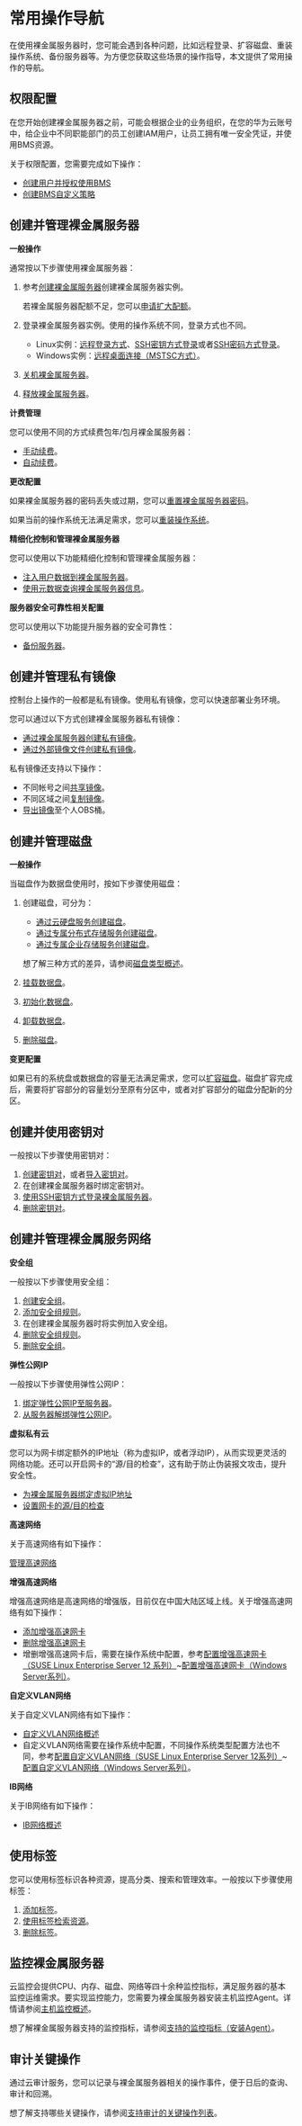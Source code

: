 # 常用操作导航<a name="bms_umn_0001"></a>

在使用裸金属服务器时，您可能会遇到各种问题，比如远程登录、扩容磁盘、重装操作系统、备份服务器等。为方便您获取这些场景的操作指导，本文提供了常用操作的导航。

## 权限配置<a name="section24611525111113"></a>

在您开始创建裸金属服务器之前，可能会根据企业的业务组织，在您的华为云账号中，给企业中不同职能部门的员工创建IAM用户，让员工拥有唯一安全凭证，并使用BMS资源。

关于权限配置，您需要完成如下操作：

-   [创建用户并授权使用BMS](创建用户并授权使用BMS.md)
-   [创建BMS自定义策略](BMS自定义策略.md)

## 创建并管理裸金属服务器<a name="section139573424715"></a>

**一般操作**

通常按以下步骤使用裸金属服务器：

1.  参考[创建裸金属服务器](创建裸金属服务器.md)创建裸金属服务器实例。

    若裸金属服务器配额不足，您可以[申请扩大配额](调整资源配额.md)。

2.  登录裸金属服务器实例。使用的操作系统不同，登录方式也不同。
    -   Linux实例：[远程登录方式](远程登录方式.md)、[SSH密钥方式登录](SSH密钥方式登录.md)或者[SSH密码方式登录](SSH密码方式登录.md)。
    -   Windows实例：[远程桌面连接（MSTSC方式）](远程桌面连接（MSTSC方式）.md)。

3.  [关机裸金属服务器](关机裸金属服务器.md)。
4.  [释放裸金属服务器](释放裸金属服务器.md)。

**计费管理**

您可以使用不同的方式续费包年/包月裸金属服务器：

-   [手动续费](https://support.huaweicloud.com/usermanual-billing/renewals_topic_10000002.html)。
-   [自动续费](https://support.huaweicloud.com/usermanual-billing/renewals_topic_20000002.html)。

**更改配置**

如果裸金属服务器的密码丢失或过期，您可以[重置裸金属服务器密码](重置裸金属服务器密码.md)。

如果当前的操作系统无法满足需求，您可以[重装操作系统](重装操作系统.md)。

**精细化控制和管理裸金属服务器**

您可以使用以下功能精细化控制和管理裸金属服务器：

-   [注入用户数据到裸金属服务器](用户数据注入.md)。
-   [使用元数据查询裸金属服务器信息](元数据.md)。

**服务器安全可靠性相关配置**

您可以使用以下功能提升服务器的安全可靠性：

-   [备份服务器](备份裸金属服务器.md)。

## 创建并管理私有镜像<a name="section94851331145519"></a>

控制台上操作的一般都是私有镜像。使用私有镜像，您可以快速部署业务环境。

您可以通过以下方式创建裸金属服务器私有镜像：

-   [通过裸金属服务器创建私有镜像](通过裸金属服务器创建私有镜像.md)。
-   [通过外部镜像文件创建私有镜像](通过外部镜像文件创建私有镜像.md)。

私有镜像还支持以下操作：

-   不同帐号之间[共享镜像](https://support.huaweicloud.com/usermanual-ims/ims_01_0305.html)。
-   不同区域之间[复制镜像](https://support.huaweicloud.com/usermanual-ims/ims_01_0332.html)。
-   [导出镜像](https://support.huaweicloud.com/usermanual-ims/zh-cn_topic_0034011241.html)至个人OBS桶。

## 创建并管理磁盘<a name="section192463513516"></a>

**一般操作**

当磁盘作为数据盘使用时，按如下步骤使用磁盘：

1.  创建磁盘，可分为：

    -   [通过云硬盘服务创建磁盘](https://support.huaweicloud.com/qs-evs/zh-cn_topic_0021738346.html)。
    -   [通过专属分布式存储服务创建磁盘](https://support.huaweicloud.com/qs-dss/zh-cn_topic_0081592003.html)。
    -   [通过专属企业存储服务创建磁盘](https://support.huaweicloud.com/usermanual-dess/hw_creating_disks.html)。

    想了解三种方式的差异，请参阅[磁盘类型概述](磁盘类型概述.md)。

2.  [挂载数据盘](挂载数据盘.md)。
3.  [初始化数据盘](初始化数据盘场景及磁盘分区形式介绍.md)。
4.  [卸载数据盘](卸载磁盘.md)。
5.  [删除磁盘](https://support.huaweicloud.com/usermanual-evs/evs_01_0005.html)。

**变更配置**

如果已有的系统盘或数据盘的容量无法满足需求，您可以[扩容磁盘](https://support.huaweicloud.com/usermanual-evs/evs_01_0006.html)。磁盘扩容完成后，需要将扩容部分的容量划分至原有分区中，或者对扩容部分的磁盘分配新的分区。

## 创建并使用密钥对<a name="section25370536193"></a>

一般按以下步骤使用密钥对：

1.  [创建密钥对](使用SSH密钥对.md#section177941342144514)，或者[导入密钥对](使用SSH密钥对.md#section139515511165)。
2.  在创建裸金属服务器时绑定密钥对。
3.  [使用SSH密钥方式登录裸金属服务器](SSH密钥方式登录.md)。
4.  [删除密钥对](使用SSH密钥对.md#section1384764752914)。

## 创建并管理裸金属服务网络<a name="section1652259193"></a>

**安全组**

一般按以下步骤使用安全组：

1.  [创建安全组](https://support.huaweicloud.com/usermanual-vpc/zh-cn_topic_0013748715.html)。
2.  [添加安全组规则](添加安全组规则.md)。
3.  在创建裸金属服务器时将实例加入安全组。
4.  [删除安全组规则](https://support.huaweicloud.com/usermanual-vpc/vpc_SecurityGroup_0006.html)。
5.  [删除安全组](https://support.huaweicloud.com/usermanual-vpc/vpc_SecurityGroup_0008.html)。

**弹性公网IP**

一般按以下步骤使用弹性公网IP：

1.  [绑定弹性公网IP至服务器](绑定弹性公网IP至服务器.md)。
2.  [从服务器解绑弹性公网IP](从服务器解绑弹性公网IP.md)。

**虚拟私有云**

您可以为网卡绑定额外的IP地址（称为虚拟IP，或者浮动IP），从而实现更灵活的网络功能。还可以开启网卡的“源/目的检查”，这有助于防止伪装报文攻击，提升安全性。

-   [为裸金属服务器绑定虚拟IP地址](为裸金属服务器绑定虚拟IP地址.md)
-   [设置网卡的源/目的检查](设置网卡的源-目的检查.md)

**高速网络**

关于高速网络有如下操作：

[管理高速网络](管理高速网络.md)

**增强高速网络**

增强高速网络是高速网络的增强版，目前仅在中国大陆区域上线。关于增强高速网络有如下操作：

-   [添加增强高速网卡](添加增强高速网卡.md)
-   [删除增强高速网卡](删除增强高速网卡.md)
-   增删增强高速网卡后，需要在操作系统中配置，参考[配置增强高速网卡（SUSE Linux Enterprise Server 12 系列）](配置增强高速网卡（SUSE-Linux-Enterprise-Server-12系列）.md)\~[配置增强高速网卡（Windows Server系列）](配置增强高速网卡（Windows-Server系列）.md)。

**自定义VLAN网络**

关于自定义VLAN网络有如下操作：

-   [自定义VLAN网络概述](自定义VLAN网络概述.md)
-   自定义VLAN网络需要在操作系统中配置，不同操作系统类型配置方法也不同，参考[配置自定义VLAN网络（SUSE Linux Enterprise Server 12系列）](配置自定义VLAN网络（SUSE-Linux-Enterprise-Server-12系列）.md)\~[配置自定义VLAN网络（Windows Server系列）](配置自定义VLAN网络（Windows-Server系列）.md)。

**IB网络**

关于IB网络有如下操作：

-   [IB网络概述](IB网络概述.md)


## 使用标签<a name="section1139572194815"></a>

您可以使用标签标识各种资源，提高分类、搜索和管理效率。一般按以下步骤使用标签：

1.  [添加标签](添加标签.md)。
2.  [使用标签检索资源](使用标签检索资源.md)。
3.  [删除标签](删除标签.md)。

## 监控裸金属服务器<a name="section447714618489"></a>

云监控会提供CPU、内存、磁盘、网络等四十余种监控指标，满足服务器的基本监控运维需求。要实现监控能力，您需要为裸金属服务器安装主机监控Agent。详情请参阅[主机监控概述](主机监控概述.md)。

想了解裸金属服务器支持的监控指标，请参阅[支持的监控指标（安装Agent）](支持的监控指标（安装Agent-拉美区域）.md)。

## 审计关键操作<a name="section98804321453"></a>

通过云审计服务，您可以记录与裸金属服务器相关的操作事件，便于日后的查询、审计和回溯。

想了解支持哪些关键操作，请参阅[支持审计的关键操作列表](支持审计的关键操作列表.md)。

